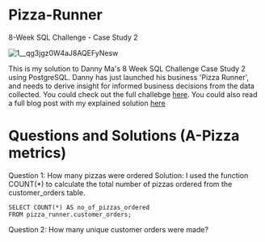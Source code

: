 # Pizza-Runner
8-Week SQL Challenge - Case Study 2 

![1__qg3jgz0W4aJ8AQEFyNesw](https://user-images.githubusercontent.com/98917179/189134586-abfb6db6-b4c6-4997-bf82-03e7e8525179.png)

This is my solution to Danny Ma's 8 Week SQL Challenge Case Study 2 using PostgreSQL. Danny has just launched his business 'Pizza Runner', and needs to derive insight for informed business decisions from the data collected. You could check out the full challebge [here](https://8weeksqlchallenge.com/case-study-2/). You could also read a full blog post with my explained solution [here]()
# Questions and Solutions (A-Pizza metrics)
Question 1: How many pizzas were ordered
Solution: I used the function COUNT(*) to calculate the total number of pizzas ordered from the customer_orders table.

```
SELECT COUNT(*) AS no_of_pizzas_ordered
FROM pizza_runner.customer_orders;
```
Question 2: How many unique customer orders were made?
